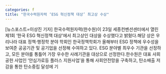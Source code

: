 ```yaml
---
categories: f
title: "한국수력원자력 ‘ESG 혁신정책 대상’ 최고상 수상"
---
```

[뉴스포스트=이상진 기자] 한국수력원자력(한수원)이 23일 세종컨벤션센터에서 열린 제1회 ‘한국 ESG 혁신정책 대상’에서 최고상인 대상을 수상했다고 밝혔다.해당 상은 우리나라 대표 정책·행정학 분야 학회인 한국정책학회가 올해부터 ESG 정책에 우수성을 보여준 공공기관 및 공기업을 선정해 수여하고 있다. ESG 분야별 최우수 기관을 선정하고, 모든 분야를 통틀어 가장 우수한 사례기관을 대상으로 선정한다.한수원은 대표 사회공헌 사업인 ‘안심가로등 플러스 지원사업’을 통해 사회안전망을 구축하고, 탄소배출 저감을 통한 탄소중립 달성에 기